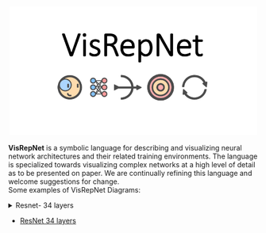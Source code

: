 <p align="center">
  <img src="https://github.com/joshclancy/VisRepNet/blob/main/extra/logo2.png"
	title="VisRepNet" width="500"/>
</p>

**VisRepNet** is a symbolic language for describing and visualizing neural network architectures and their related training environments. The language is specialized towards visualizing  complex networks at a high level of detail as to be presented on paper. We are continually refining this language and welcome suggestions for change. 
<br/>
Some examples of VisRepNet Diagrams:
<details><summary>Resnet- 34 layers</summary>
<p>
	![Image of ResNet](https://github.com/joshclancy/VisRepNet/blob/main/png_examples/Resnet.png)
	<img src="https://github.com/joshclancy/VisRepNet/blob/main/png_examples/Resnet.png"
	title="Resnet"/>
</p>
</details>

* [ResNet 34 layers](https://github.com/joshclancy/VisRepNet/blob/main/RESNET_tabloid_Greek.pdf)

                                                                                                   
